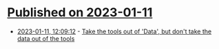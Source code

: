 # [Published on 2023-01-11](index.md)

* [2023-01-11, 12:09:12](https://lobste.rs/s/zkcpw7/take_tools_out_data_don_t_take_data_out) - [Take the tools out of 'Data', but don't take the data out of the tools](https://csvbase.com/blog/1)
